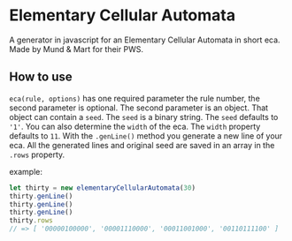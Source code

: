 # Elementary Cellular Automata
A generator in javascript for an Elementary Cellular Automata in short eca. Made by Mund & Mart for their PWS.

## How to use
`eca(rule, options)` has one required parameter the rule number,
the second parameter is optional. The second parameter is an object. That object
can contain a `seed`. The `seed` is a binary string. The `seed` defaults to `'1'`.
You can also determine the `width` of the eca. The `width` property defaults to
`11`.
With the `.genLine()` method you generate a new line of your eca. All the generated lines and original seed are
saved in an array in the `.rows` property.

example:
``` javascript
let thirty = new elementaryCellularAutomata(30)
thirty.genLine()
thirty.genLine()
thirty.genLine()
thirty.rows
// => [ '00000100000', '00001110000', '00011001000', '00110111100' ]
```
